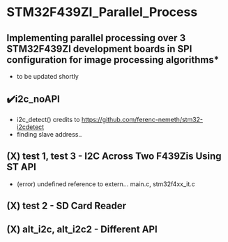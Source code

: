 # STM32F439ZI_Parallel_Process
## Implementing parallel processing over 3 STM32F439ZI development boards in SPI configuration for image processing algorithms*
- to be updated shortly

## :heavy_check_mark:i2c_noAPI
- i2c_detect() credits to https://github.com/ferenc-nemeth/stm32-i2cdetect
- finding slave address..

## (X) test 1, test 3 - I2C Across Two F439Zis Using ST API
- (error) undefined reference to extern... main.c, stm32f4xx_it.c

## (X) test 2 - SD Card Reader

## (X) alt_i2c, alt_i2c2 - Different API
